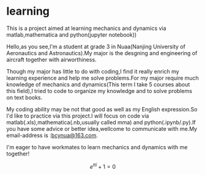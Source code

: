 # learning
This is a project aimed at learning mechanics and dynamics via matlab,mathematica and python(jupyter notebook))

Hello,as you see,I'm a student at grade 3 in Nuaa(Nanjing University of Aeronautics and Astronautics).My major is the desgning and engineering of aircraft together with airworthiness.

Though my major has little to do with coding,I find it really enrich my learning experience and help me solve problems.For my major require much knowledge of mechanics and dynamics(This term I take 5 courses about this field),I tried to code to organize my knowledge and to solve problems on text books.

My coding ability may be not that good as well as my English expression.So I'd like to practice via this project.I will focus on code via matlab(.xls),mathematica(.nb,usually called mma) and python(.ipynb/.py).If you have some advice or better idea,wellcome to communicate with me.My email-address is :bcynua@163.com.

I'm eager to have workmates to learn mechanics and dynamics with me together!

$$
e^{\pi i}+1=0\tag{0}
$$
